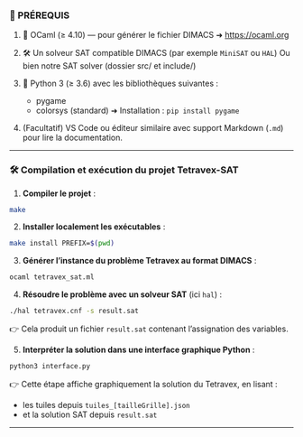 
### 🔧 PRÉREQUIS

1. 🧠 OCaml (≥ 4.10) — pour générer le fichier DIMACS
   ➜ https://ocaml.org

2. 🛠️ Un solveur SAT compatible DIMACS (par exemple `MiniSAT` ou `HAL`)
   Ou bien notre SAT solver (dossier src/ et include/)

3. 🐍 Python 3 (≥ 3.6) avec les bibliothèques suivantes :
   - pygame
   - colorsys (standard)
   ➜ Installation : `pip install pygame`

4. (Facultatif) VS Code ou éditeur similaire avec support Markdown (`.md`) pour lire la documentation.
---

### 🛠️ Compilation et exécution du projet Tetravex-SAT

1. **Compiler le projet** :
```bash
make
```

2. **Installer localement les exécutables** :
```bash
make install PREFIX=$(pwd)
```

3. **Générer l’instance du problème Tetravex au format DIMACS** :
```bash
ocaml tetravex_sat.ml
```

4. **Résoudre le problème avec un solveur SAT** (ici `hal`) :
```bash
./hal tetravex.cnf -s result.sat
```
👉 Cela produit un fichier `result.sat` contenant l’assignation des variables.

5. **Interpréter la solution dans une interface graphique Python** :
```bash
python3 interface.py
```
👉 Cette étape affiche graphiquement la solution du Tetravex, en lisant :
- les tuiles depuis `tuiles_[tailleGrille].json`
- et la solution SAT depuis `result.sat`

---
